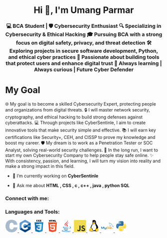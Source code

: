 <h1 align="center">Hi 👋, I'm Umang Parmar</h1>
<h3 align="center">💻 BCA Student | 🛡️ Cybersecurity Enthusiast 🔍 Specializing in Cybersecurity & Ethical Hacking 🎓 Pursuing BCA with a strong focus on digital safety, privacy, and threat detection 🛠️ Exploring projects in secure software development, Python, and ethical cyber practices 🚀 Passionate about building tools that protect users and enhance digital trust 📍 Always learning | Always curious | Future Cyber Defender

<h1>My Goal</h1>

🌐 My goal is to become a skilled Cybersecurity Expert, protecting people and organizations from digital threats.
🔒 I will master network security, cryptography, and ethical hacking to build strong defenses against cyberattacks.
💻 Through projects like CyberSentinle, I aim to create innovative tools that make security simple and effective.
📚 I will earn key certifications like Security+, CEH, and CISSP to prove my knowledge and boost my career.
🛡️ My dream is to work as a Penetration Tester or SOC Analyst, solving real-world security challenges.
🚀 In the long run, I want to start my own Cybersecurity Company to help people stay safe online.
✨ With consistency, passion, and learning, I will turn my vision into reality and make a strong impact in this field.

</h3>

- 🔭 I’m currently working on **CyberSentinle**

- 💬 Ask me about **HTML , CSS , c , c++ , java , python SQL**

<h3 align="left">Connect with me:</h3>
<p align="left">
</p>

<h3 align="left">Languages and Tools:</h3>
<p align="left"> <a href="https://www.cprogramming.com/" target="_blank" rel="noreferrer"> <img src="https://raw.githubusercontent.com/devicons/devicon/master/icons/c/c-original.svg" alt="c" width="40" height="40"/> </a> <a href="https://www.w3schools.com/cpp/" target="_blank" rel="noreferrer"> <img src="https://raw.githubusercontent.com/devicons/devicon/master/icons/cplusplus/cplusplus-original.svg" alt="cplusplus" width="40" height="40"/> </a> <a href="https://www.w3schools.com/css/" target="_blank" rel="noreferrer"> <img src="https://raw.githubusercontent.com/devicons/devicon/master/icons/css3/css3-original-wordmark.svg" alt="css3" width="40" height="40"/> </a> <a href="https://www.w3.org/html/" target="_blank" rel="noreferrer"> <img src="https://raw.githubusercontent.com/devicons/devicon/master/icons/html5/html5-original-wordmark.svg" alt="html5" width="40" height="40"/> </a> <a href="https://www.java.com" target="_blank" rel="noreferrer"> <img src="https://raw.githubusercontent.com/devicons/devicon/master/icons/java/java-original.svg" alt="java" width="40" height="40"/> </a> <a href="https://developer.mozilla.org/en-US/docs/Web/JavaScript" target="_blank" rel="noreferrer"> <img src="https://raw.githubusercontent.com/devicons/devicon/master/icons/javascript/javascript-original.svg" alt="javascript" width="40" height="40"/> </a> <a href="https://www.linux.org/" target="_blank" rel="noreferrer"> <img src="https://raw.githubusercontent.com/devicons/devicon/master/icons/linux/linux-original.svg" alt="linux" width="40" height="40"/> </a> <a href="https://www.mysql.com/" target="_blank" rel="noreferrer"> <img src="https://raw.githubusercontent.com/devicons/devicon/master/icons/mysql/mysql-original-wordmark.svg" alt="mysql" width="40" height="40"/> </a> <a href="https://www.python.org" target="_blank" rel="noreferrer"> <img src="https://raw.githubusercontent.com/devicons/devicon/master/icons/python/python-original.svg" alt="python" width="40" height="40"/> </a> </p>
